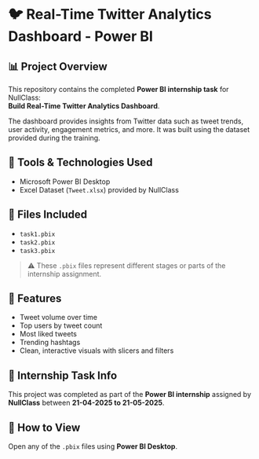 # 🐦 Real-Time Twitter Analytics Dashboard - Power BI

## 📊 Project Overview
This repository contains the completed **Power BI internship task** for NullClass:  
**Build Real-Time Twitter Analytics Dashboard**.

The dashboard provides insights from Twitter data such as tweet trends, user activity, engagement metrics, and more. It was built using the dataset provided during the training.

## 🧰 Tools & Technologies Used
- Microsoft Power BI Desktop
- Excel Dataset (`Tweet.xlsx`) provided by NullClass

## 📁 Files Included
- `task1.pbix`
- `task2.pbix`
- `task3.pbix`

> ⚠️ These `.pbix` files represent different stages or parts of the internship assignment.

## 🚀 Features
- Tweet volume over time
- Top users by tweet count
- Most liked tweets
- Trending hashtags
- Clean, interactive visuals with slicers and filters

## 📅 Internship Task Info
This project was completed as part of the **Power BI internship** assigned by **NullClass** between **21-04-2025 to 21-05-2025**.

## 📝 How to View
Open any of the `.pbix` files using **Power BI Desktop**.
